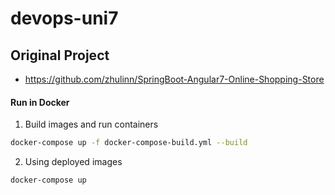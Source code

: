 # devops-uni7

## Original Project
- https://github.com/zhulinn/SpringBoot-Angular7-Online-Shopping-Store

#### Run in Docker
1. Build images and run containers
```bash
docker-compose up -f docker-compose-build.yml --build
```
2. Using deployed images
```bash
docker-compose up
```
